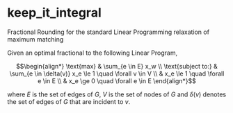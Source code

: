 # keep_it_integral
Fractional Rounding for the standard Linear Programming relaxation of maximum matching

Given an optimal fractional to the following Linear Program,

```math 
\begin{align*}
\text{max} & \sum_{e \in E} x_w  \\
\text{subject to:} & \sum_{e \in \delta(v)} x_e \le 1 \quad \forall v \in V \\
& x_e \le 1 \quad \forall e \in E \\
& x_e \ge 0 \quad \forall e \in E
\end{align*}
```

where $E$ is the set of edges of $G$, $V$ is the set of nodes of $G$ and $\delta(v)$ denotes the set of edges of $G$ that are incident to $v$.